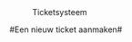 <properties>
	<page>
		<title>Ticketsysteem</title>
	</page>
	<menu>
		<position>Ticketsysteem 
		<title>Introductie</title>
	</menu>
</properties>

#Een nieuw ticket aanmaken#
<description>

